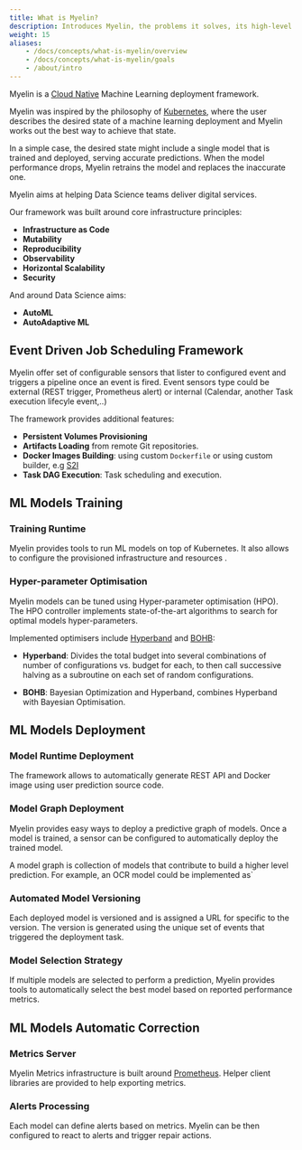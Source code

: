 ```yaml
---
title: What is Myelin?
description: Introduces Myelin, the problems it solves, its high-level architecture and design goals.
weight: 15
aliases:
    - /docs/concepts/what-is-myelin/overview
    - /docs/concepts/what-is-myelin/goals
    - /about/intro
---
```


Myelin is a [Cloud Native](https://www.cncf.io/) Machine Learning deployment framework.

Myelin was inspired by the philosophy of [Kubernetes](https://kubernetes.io), where the user describes the desired state of a machine learning deployment and Myelin works out the best way to achieve that state.

In a simple case, the desired state might include a single model that is 
trained and deployed, serving accurate predictions. When the model performance drops, 
Myelin retrains the model and replaces the inaccurate one.

Myelin aims at helping Data Science teams deliver digital services. 

Our framework was built around core infrastructure principles:

- **Infrastructure as Code** 
- **Mutability** 
- **Reproducibility** 
- **Observability** 
- **Horizontal Scalability** 
- **Security** 


And around Data Science aims:

- **AutoML**
- **AutoAdaptive ML**

## Event Driven Job Scheduling Framework

Myelin offer set of configurable sensors that lister to configured event and triggers a pipeline once an event is fired.
Event sensors type could be external (REST trigger, Prometheus alert) or internal (Calendar, another Task execution lifecyle event,..)

The framework provides additional features:

- **Persistent Volumes Provisioning** 
- **Artifacts Loading** from remote Git repositories.
- **Docker Images Building**: using custom `Dockerfile` or using custom builder, e.g [S2I](https://github.com/openshift/source-to-image)
- **Task DAG Execution**: Task scheduling and execution.


## ML Models Training

### Training Runtime
Myelin provides tools to run ML models on top of Kubernetes. It also allows to configure the provisioned infrastructure and resources . 

### Hyper-parameter Optimisation
Myelin models can be tuned using Hyper-parameter optimisation (HPO). The HPO controller implements state-of-the-art algorithms to search for optimal models hyper-parameters.

Implemented optimisers include [Hyperband](https://arxiv.org/abs/1603.06560) and [BOHB](https://www.automl.org/blog_bohb/):

- **Hyperband**:  Divides the total budget into several combinations of number of configurations vs. budget for each, to then call successive halving as a subroutine on each set of random configurations.

- **BOHB**: Bayesian Optimization and Hyperband, combines Hyperband with Bayesian Optimisation.

## ML Models Deployment
### Model Runtime Deployment
The framework allows to automatically generate REST API and Docker image using user prediction source code.

### Model Graph Deployment
Myelin provides easy ways to deploy a predictive graph of models. Once a model is trained, a sensor can be configured to automatically deploy the trained model.

A model graph is collection of models that contribute to build a higher level prediction. For example, an OCR model could be implemented as` 


### Automated Model Versioning
Each deployed model is versioned and is assigned a URL for specific to the version. The version is generated using the unique set of events that triggered the deployment task.

### Model Selection Strategy
If multiple models are selected to perform a prediction, Myelin provides tools to automatically select the best model based on reported performance metrics.


## ML Models Automatic Correction
### Metrics Server
Myelin Metrics infrastructure is built around [Prometheus](https://prometheus.io). Helper client libraries are provided to help exporting metrics.

### Alerts Processing
Each model can define alerts based on metrics. Myelin can be then configured to react to alerts and trigger repair actions.